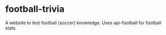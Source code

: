 # football-trivia
A website to test football (soccer) knowledge. Uses api-football for football stats.
